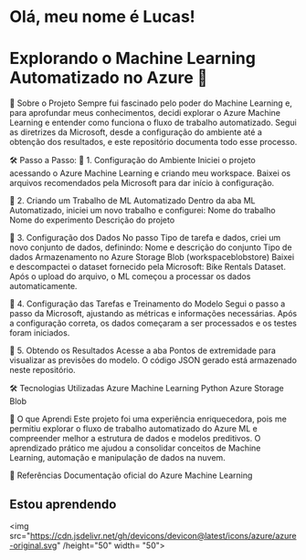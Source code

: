# Olá, meu nome é Lucas!

# Explorando o Machine Learning Automatizado no Azure 🚀

📌 Sobre o Projeto
Sempre fui fascinado pelo poder do Machine Learning e, para aprofundar meus conhecimentos, decidi explorar o Azure Machine Learning e entender como funciona o fluxo de trabalho automatizado. Segui as diretrizes da Microsoft, desde a configuração do ambiente até a obtenção dos resultados, e este repositório documenta todo esse processo.

🛠️ Passo a Passo:
🔹 1. Configuração do Ambiente
Iniciei o projeto acessando o Azure Machine Learning e criando meu workspace.
Baixei os arquivos recomendados pela Microsoft para dar início à configuração.

🔹 2. Criando um Trabalho de ML Automatizado
Dentro da aba ML Automatizado, iniciei um novo trabalho e configurei:
Nome do trabalho
Nome do experimento
Descrição do projeto

🔹 3. Configuração dos Dados
No passo Tipo de tarefa e dados, criei um novo conjunto de dados, definindo:
Nome e descrição do conjunto
Tipo de dados
Armazenamento no Azure Storage Blob (workspaceblobstore)
Baixei e descompactei o dataset fornecido pela Microsoft: Bike Rentals Dataset.
Após o upload do arquivo, o ML começou a processar os dados automaticamente.

🔹 4. Configuração das Tarefas e Treinamento do Modelo
Segui o passo a passo da Microsoft, ajustando as métricas e informações necessárias.
Após a configuração correta, os dados começaram a ser processados e os testes foram iniciados.

🔹 5. Obtendo os Resultados
Acesse a aba Pontos de extremidade para visualizar as previsões do modelo.
O código JSON gerado está armazenado neste repositório.

🛠️ Tecnologias Utilizadas
Azure Machine Learning
Python
Azure Storage Blob

📖 O que Aprendi
Este projeto foi uma experiência enriquecedora, pois me permitiu explorar o fluxo de trabalho automatizado do Azure ML e compreender melhor a estrutura de dados e modelos preditivos. O aprendizado prático me ajudou a consolidar conceitos de Machine Learning, automação e manipulação de dados na nuvem.

🔗 Referências
Documentação oficial do Azure Machine Learning



## Estou aprendendo 
<img src="https://cdn.jsdelivr.net/gh/devicons/devicon@latest/icons/azure/azure-original.svg" /height="50" width= "50">
